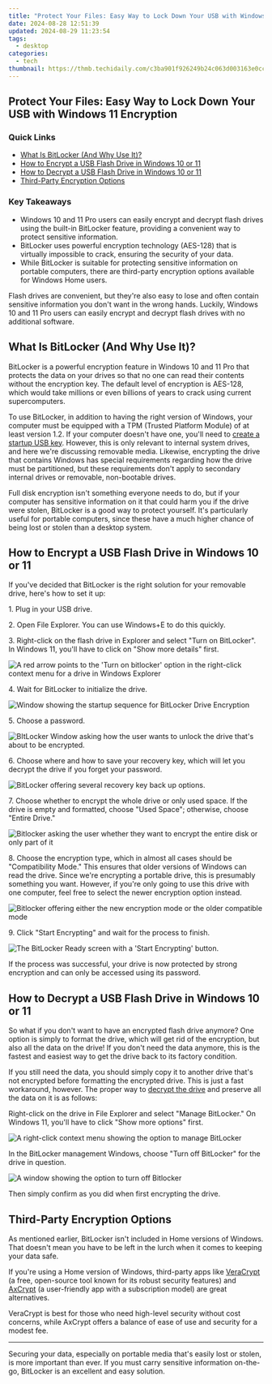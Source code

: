 ```yaml
---
title: "Protect Your Files: Easy Way to Lock Down Your USB with Windows 11 Encryption"
date: 2024-08-28 12:51:39
updated: 2024-08-29 11:23:54
tags:
  - desktop
categories:
  - tech
thumbnail: https://thmb.techidaily.com/c3ba901f926249b24c063d003163e0cc5d148f0772ca21d903055c2189241e19.jpg
---
```


## Protect Your Files: Easy Way to Lock Down Your USB with Windows 11 Encryption

### Quick Links

* [What Is BitLocker (And Why Use It)?](https://www.howtogeek.com/encrypt-usb-flash-drive-windows/#what-is-bitlocker-and-why-use-it)
* [How to Encrypt a USB Flash Drive in Windows 10 or 11](https://fox-that.techidaily.com/iphone-glitched-into-headphones-try-these-8-troubleshooting-steps-to-restore-normal-functioning/)
* [How to Decrypt a USB Flash Drive in Windows 10 or 11](https://extra-resources.techidaily.com/the-ultimate-platform-showdown-podcast-vs-youtube/)
* [Third-Party Encryption Options](https://tech-hub.techidaily.com/how-to-harness-the-power-of-gpt-3-in-your-openai-experiments/)

### Key Takeaways

* Windows 10 and 11 Pro users can easily encrypt and decrypt flash drives using the built-in BitLocker feature, providing a convenient way to protect sensitive information.
* BitLocker uses powerful encryption technology (AES-128) that is virtually impossible to crack, ensuring the security of your data.
* While BitLocker is suitable for protecting sensitive information on portable computers, there are third-party encryption options available for Windows Home users.

 Flash drives are convenient, but they're also easy to lose and often contain sensitive information you don't want in the wrong hands. Luckily, Windows 10 and 11 Pro users can easily encrypt and decrypt flash drives with no additional software.

##  What Is BitLocker (And Why Use It)?

 BitLocker is a powerful encryption feature in Windows 10 and 11 Pro that protects the data on your drives so that no one can read their contents without the encryption key. The default level of encryption is AES-128, which would take millions or even billions of years to crack using current supercomputers.

 To use BitLocker, in addition to having the right version of Windows, your computer must be equipped with a TPM (Trusted Platform Module) of at least version 1.2\. If your computer doesn't have one, you'll need to [create a startup USB key](https://location-fake.techidaily.com/5-easy-ways-to-change-location-on-youtube-tv-on-tecno-phantom-v-fold-drfone-by-drfone-virtual-android/). However, this is only relevant to internal system drives, and here we're discussing removable media. Likewise, encrypting the drive that contains Windows has special requirements regarding how the drive must be partitioned, but these requirements don't apply to secondary internal drives or removable, non-bootable drives.

 Full disk encryption isn't something everyone needs to do, but if your computer has sensitive information on it that could harm you if the drive were stolen, BitLocker is a good way to protect yourself. It's particularly useful for portable computers, since these have a much higher chance of being lost or stolen than a desktop system.

##  How to Encrypt a USB Flash Drive in Windows 10 or 11

 If you've decided that BitLocker is the right solution for your removable drive, here's how to set it up:

 1\. Plug in your USB drive.

 2\. Open File Explorer. You can use Windows+E to do this quickly.

 3\. Right-click on the flash drive in Explorer and select "Turn on BitLocker". In Windows 11, you'll have to click on "Show more details" first.

![A red arrow points to the 'Turn on bitlocker' option in the right-click context menu for a drive in Windows Explorer](https://static1.howtogeekimages.com/wordpress/wp-content/uploads/2023/12/1.jpg) 

 4\. Wait for BitLocker to initialize the drive.

![Window showing the startup sequence for BitLocker Drive Encryption](https://static1.howtogeekimages.com/wordpress/wp-content/uploads/2023/12/2.jpg) 

 5\. Choose a password.

![BItLocker Window asking how the user wants to unlock the drive that's about to be encrypted.](https://static1.howtogeekimages.com/wordpress/wp-content/uploads/2023/12/3.jpg) 

 6\. Choose where and how to save your recovery key, which will let you decrypt the drive if you forget your password.

![BitLocker offering several recovery key back up options.](https://static1.howtogeekimages.com/wordpress/wp-content/uploads/2023/12/4.jpg) 

 7\. Choose whether to encrypt the whole drive or only used space. If the drive is empty and formatted, choose "Used Space"; otherwise, choose "Entire Drive."

![Bitlocker asking the user whether they want to encrypt the entire disk or only part of it](https://static1.howtogeekimages.com/wordpress/wp-content/uploads/2023/12/5.jpg) 

 8\. Choose the encryption type, which in almost all cases should be "Compatibility Mode." This ensures that older versions of Windows can read the drive. Since we're encrypting a portable drive, this is presumably something you want. However, if you're only going to use this drive with one computer, feel free to select the newer encryption option instead.

![Bitlocker offering either the new encryption mode or the older compatible mode](https://static1.howtogeekimages.com/wordpress/wp-content/uploads/2023/12/7.jpg) 

 9\. Click "Start Encrypting" and wait for the process to finish.

![The BitLocker Ready screen with a 'Start Encrypting' button.](https://static1.howtogeekimages.com/wordpress/wp-content/uploads/2023/12/8.jpg) 

 If the process was successful, your drive is now protected by strong encryption and can only be accessed using its password.

##  How to Decrypt a USB Flash Drive in Windows 10 or 11

 So what if you don't want to have an encrypted flash drive anymore? One option is simply to format the drive, which will get rid of the encryption, but also all the data on the drive! If you don't need the data anymore, this is the fastest and easiest way to get the drive back to its factory condition.

 If you still need the data, you should simply copy it to another drive that's not encrypted before formatting the encrypted drive. This is just a fast workaround, however. The proper way to [decrypt the drive](https://desktop-recording.techidaily.com/androids-top-10-moba-gaming-spectacles/) and preserve all the data on it is as follows:

 Right-click on the drive in File Explorer and select "Manage BitLocker." On Windows 11, you'll have to click "Show more options" first.

![A right-click context menu showing the option to manage BitLocker](https://static1.howtogeekimages.com/wordpress/wp-content/uploads/2023/12/9.jpg) 

 In the BitLocker management Windows, choose "Turn off BitLocker" for the drive in question.

![A window showing the option to turn off Bitlocker](https://static1.howtogeekimages.com/wordpress/wp-content/uploads/2023/12/10.jpg) 

 Then simply confirm as you did when first encrypting the drive.

##  Third-Party Encryption Options

 As mentioned earlier, BitLocker isn't included in Home versions of Windows. That doesn't mean you have to be left in the lurch when it comes to keeping your data safe.

 If you're using a Home version of Windows, third-party apps like [VeraCrypt](https://www.veracrypt.fr/code/VeraCrypt/) (a free, open-source tool known for its robust security features) and [AxCrypt](https://axcrypt.net/) (a user-friendly app with a subscription model) are great alternatives.

 VeraCrypt is best for those who need high-level security without cost concerns, while AxCrypt offers a balance of ease of use and security for a modest fee.

---

 Securing your data, especially on portable media that's easily lost or stolen, is more important than ever. If you must carry sensitive information on-the-go, BitLocker is an excellent and easy solution.

<ins class="adsbygoogle"
     style="display:block"
     data-ad-format="autorelaxed"
     data-ad-client="ca-pub-7571918770474297"
     data-ad-slot="1223367746"></ins>



<ins class="adsbygoogle"
     style="display:block"
     data-ad-client="ca-pub-7571918770474297"
     data-ad-slot="8358498916"
     data-ad-format="auto"
     data-full-width-responsive="true"></ins>
